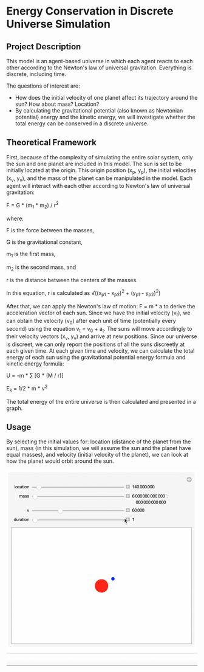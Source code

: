 # Energy Conservation in Discrete Universe Simulation

## Project Description

This model is an agent-based universe in which each agent reacts to each other according to the Newton's law of universal gravitation. Everything is discrete, including time. 

The questions of interest are: 
- How does the initial velocity of one planet affect its trajectory around the sun? How about mass? Location?
- By calculating the gravitational potential (also known as Newtonian potential) energy and the kinetic energy, we will investigate whether the total energy can be conserved in a discrete universe. 

## Theoretical Framework

First, because of the complexity of simulating the entire solar system, only the sun and one planet are included in this model. The sun is set to be initially located at the origin. This origin position (x<sub>p</sub>, y<sub>p</sub>), the initial velocities (x<sub>v</sub>, y<sub>v</sub>), and the mass of the planet can be manipulated in the model. Each agent will interact with each other according to Newton's law of universal gravitation:

F = G * (m<sub>1</sub> * m<sub>2</sub>) / r<sup>2</sup> 

where:

F is the force between the masses,

G is the gravitational constant,

m<sub>1</sub> is the first mass,

m<sub>2</sub> is the second mass, and 

r is the distance between the centers of the masses.

In this equation, r is calculated as √((x<sub>p1</sub> - x<sub>p2</sub>)<sup>2</sup> + (y<sub>p1</sub> - y<sub>p2</sub>)<sup>2</sup>)

After that, we can apply the Newton's law of motion: F = m * a to derive the acceleration vector of each sun. Since we have the initial velocity (v<sub>t</sub>), we can obtain the velocity (v<sub>0</sub>) after each unit of time (potentially every second) using the equation v<sub>t</sub> = v<sub>0</sub> + a<sub>t</sub>. The suns will move accordingly to their velocity vectors (x<sub>v</sub>, y<sub>v</sub>) and arrive at new positions. Since our universe is discreet, we can only report the positions of all the suns discreetly at each given time.
At each given time and velocity, we can calculate the total energy of each sun using the gravitational potential energy formula and kinetic energy formula: 

U = -m * ∑ [G * (M / r)]

E<sub>k</sub> =  1/2 * m * v<sup>2</sup>

The total energy of the entire universe is then calculated and presented in a graph.

## Usage

By selecting the initial values for: location (distance of the planet from the sun), mass (in this simulation, we will assume the sun and the planet have equal masses), and velocity (initial velocity of the planet), we can look at how the planet would orbit around the sun. 

![](demo.gif)
